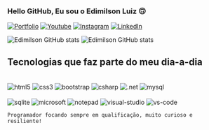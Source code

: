 ### Hello GitHub, Eu sou o Edimilson Luiz 🙃

[![Portfolio](https://img.shields.io/website?label=Portfolio&style=for-the-badge&url=https://edimilson98.github.io/edimilsondev/)](https://edimilson98.github.io/edimilsondev/)
[![Youtube](https://img.shields.io/badge/YouTube-FF0000?style=for-the-badge&logo=youtube&logoColor=white)](https://www.youtube.com/@edimilsonluiz1484/videos)
[![Instagram](https://img.shields.io/badge/Instagram-E4405F?style=for-the-badge&logo=instagram&logoColor=white)](https://www.instagram.com/edimilson_pl/)
[![LinkedIn](https://img.shields.io/badge/LinkedIn-0077B5?style=for-the-badge&logo=linkedin&logoColor=white)](https://www.linkedin.com/in/edimilson-luiz-11425b20b/)

![Edimilson GitHub stats](https://github-readme-stats.vercel.app/api/top-langs/?username=edimilson98&theme=blue-green)
![Edimilson GitHub stats](https://github-readme-stats.vercel.app/api?username=edimilson98&show_icons=true&theme=dracula)

## Tecnologias que faz parte do meu dia-a-dia

<div style="display: inline_block"><br/>
    <img align="center" alt="html5" src="https://img.shields.io/badge/HTML5-E34F26?style=for-the-badge&logo=html5&logoColor=white" />
    <img align="center" alt="css3" src="https://img.shields.io/badge/CSS3-1572B6?style=for-the-badge&logo=css3&logoColor=white" />
    <img align="center" alt="bootstrap" src="https://img.shields.io/badge/Bootstrap-563D7C?style=for-the-badge&logo=bootstrap&logoColor=white" />
    <img align="center" alt="csharp" src="https://img.shields.io/badge/C%23-239120?style=for-the-badge&logo=c-sharp&logoColor=white" />
    <img align="center" alt=".net" src="https://img.shields.io/badge/.NET-5C2D91?style=for-the-badge&logo=.net&logoColor=white" />
    <img align="center" alt="mysql" src="https://img.shields.io/badge/MySQL-00000F?style=for-the-badge&logo=mysql&logoColor=white" />
  <br/><br/>
    <img align="center" alt="sqlite" src="https://img.shields.io/badge/SQLite-07405E?style=for-the-badge&logo=sqlite&logoColor=white" />
    <img align="center" alt="microsoft" src="https://img.shields.io/badge/Microsoft-666666?style=for-the-badge&logo=microsoft&logoColor=white" />
    <img align="center" alt="notepad" src="https://img.shields.io/badge/Notepad++-90E59A.svg?style=for-the-badge&logo=notepad%2B%2B&logoColor=black" />
    <img align="center" alt="visual-studio" src="https://img.shields.io/badge/Visual_Studio-5C2D91?style=for-the-badge&logo=visual%20studio&logoColor=white" />
    <img align="center" alt="vs-code" src="https://img.shields.io/badge/Visual_Studio_Code-0078D4?style=for-the-badge&logo=visual%20studio%20code&logoColor=white" /><br/>

    Programador focando sempre em qualificação, muito curioso e resiliente!

</div>
